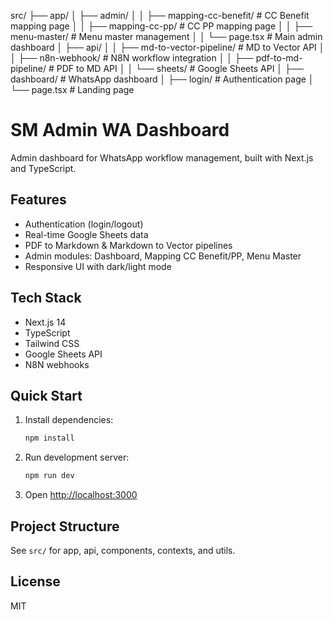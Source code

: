src/
├── app/
│   ├── admin/
│   │   ├── mapping-cc-benefit/     # CC Benefit mapping page
│   │   ├── mapping-cc-pp/          # CC PP mapping page
│   │   ├── menu-master/            # Menu master management
│   │   └── page.tsx                # Main admin dashboard
│   ├── api/
│   │   ├── md-to-vector-pipeline/  # MD to Vector API
│   │   ├── n8n-webhook/            # N8N workflow integration
│   │   ├── pdf-to-md-pipeline/     # PDF to MD API
│   │   └── sheets/                 # Google Sheets API
│   ├── dashboard/                  # WhatsApp dashboard
│   ├── login/                      # Authentication page
│   └── page.tsx                    # Landing page

# SM Admin WA Dashboard

Admin dashboard for WhatsApp workflow management, built with Next.js and TypeScript.

## Features
- Authentication (login/logout)
- Real-time Google Sheets data
- PDF to Markdown & Markdown to Vector pipelines
- Admin modules: Dashboard, Mapping CC Benefit/PP, Menu Master
- Responsive UI with dark/light mode

## Tech Stack
- Next.js 14
- TypeScript
- Tailwind CSS
- Google Sheets API
- N8N webhooks

## Quick Start
1. Install dependencies:
   ```bash
   npm install
   ```
2. Run development server:
   ```bash
   npm run dev
   ```
3. Open [http://localhost:3000](http://localhost:3000)

## Project Structure
See `src/` for app, api, components, contexts, and utils.

## License
MIT
